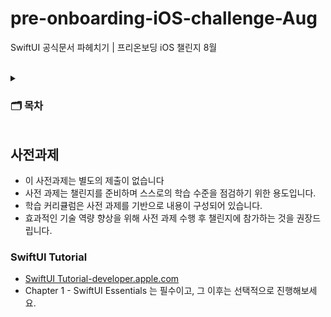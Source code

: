 # pre-onboarding-iOS-challenge-Aug
SwiftUI 공식문서 파헤치기 | 프리온보딩 iOS 챌린지 8월

<br>
  
<details>
<summary><h3>🗂️ 목차</h3></summary>
<div markdown="1">
  
  &emsp; [사전과제](#사전과제)<br>
</div>
</details>


## 사전과제
- 이 사전과제는 별도의 제출이 없습니다
- 사전 과제는 챌린지를 준비하며 스스로의 학습 수준을 점검하기 위한 용도입니다.
- 학습 커리큘럼은 사전 과제를 기반으로 내용이 구성되어 있습니다.
- 효과적인 기술 역량 향상을 위해 사전 과제 수행 후 챌린지에 참가하는 것을 권장드립니다.

### SwiftUI Tutorial
- [SwiftUI Tutorial-developer.apple.com](https://developer.apple.com/tutorials/swiftui)
- Chapter 1 - SwiftUI Essentials 는 필수이고, 그 이후는 선택적으로 진행해보세요.
